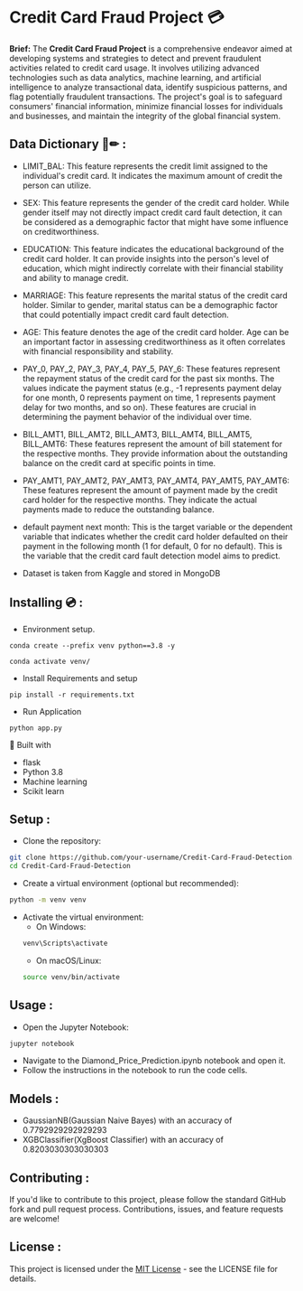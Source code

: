 # Credit Card Fraud Project &#x1F4B3;

**Brief:** The **Credit Card Fraud Project** is a comprehensive endeavor aimed at developing systems and strategies to detect and prevent fraudulent activities related to credit card usage. It involves utilizing advanced technologies such as data analytics, machine learning, and artificial intelligence to analyze transactional data, identify suspicious patterns, and flag potentially fraudulent transactions. The project's goal is to safeguard consumers' financial information, minimize financial losses for individuals and businesses, and maintain the integrity of the global financial system.

## Data Dictionary 📄✏ :

* LIMIT_BAL: This feature represents the credit limit assigned to the individual's credit card. It indicates the maximum amount of credit the person can utilize.

* SEX: This feature represents the gender of the credit card holder. While gender itself may not directly impact credit card fault detection, it can be considered as a demographic factor that might have some influence on creditworthiness.

* EDUCATION: This feature indicates the educational background of the credit card holder. It can provide insights into the person's level of education, which might indirectly correlate with their financial stability and ability to manage credit.

* MARRIAGE: This feature represents the marital status of the credit card holder. Similar to gender, marital status can be a demographic factor that could potentially impact credit card fault detection.

* AGE: This feature denotes the age of the credit card holder. Age can be an important factor in assessing creditworthiness as it often correlates with financial responsibility and stability.

* PAY_0, PAY_2, PAY_3, PAY_4, PAY_5, PAY_6: These features represent the repayment status of the credit card for the past six months. The values indicate the payment status (e.g., -1 represents payment delay for one month, 0 represents payment on time, 1 represents payment delay for two months, and so on). These features are crucial in determining the payment behavior of the individual over time.

* BILL_AMT1, BILL_AMT2, BILL_AMT3, BILL_AMT4, BILL_AMT5, BILL_AMT6: These features represent the amount of bill statement for the respective months. They provide information about the outstanding balance on the credit card at specific points in time.

* PAY_AMT1, PAY_AMT2, PAY_AMT3, PAY_AMT4, PAY_AMT5, PAY_AMT6: These features represent the amount of payment made by the credit card holder for the respective months. They indicate the actual payments made to reduce the outstanding balance.

* default payment next month: This is the target variable or the dependent variable that indicates whether the credit card holder defaulted on their payment in the following month (1 for default, 0 for no default). This is the variable that the credit card fault detection model aims to predict.

* Dataset is taken from Kaggle and stored in MongoDB



## Installing 💿 :
* Environment setup.
```
conda create --prefix venv python==3.8 -y
```
```
conda activate venv/
````
* Install Requirements and setup
```
pip install -r requirements.txt
```
* Run Application
```
python app.py
```

🔧 Built with
- flask
- Python 3.8
- Machine learning
- Scikit learn


## Setup :

- Clone the repository:
```bash
git clone https://github.com/your-username/Credit-Card-Fraud-Detection.git
cd Credit-Card-Fraud-Detection
```
- Create a virtual environment (optional but recommended):
```bash
python -m venv venv
```
- Activate the virtual environment:
  - On Windows:
   ```bash
   venv\Scripts\activate
   ```
  - On macOS/Linux:
  ```bash
  source venv/bin/activate
  ```

## Usage :

- Open the Jupyter Notebook:
```bash
jupyter notebook
```
- Navigate to the Diamond_Price_Prediction.ipynb notebook and open it.
- Follow the instructions in the notebook to run the code cells.

## Models :
- GaussianNB(Gaussian Naive Bayes) with an accuracy of 0.7792929292929293
- XGBClassifier(XgBoost Classifier) with an accuracy of 0.8203030303030303

## Contributing :
If you'd like to contribute to this project, please follow the standard GitHub fork and pull request process. Contributions, issues, and feature requests are welcome!

## License :
This project is licensed under the <a href="https://github.com/SINGHxTUSHAR/Credit-Card-Fraud-Detection/blob/main/LICENSE">MIT License</a> - see the LICENSE file for details.
